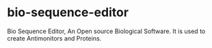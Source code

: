 
# bio-sequence-editor
Bio Sequence Editor, An Open source Biological Software.  It is used to create Antimonitors and Proteins.

